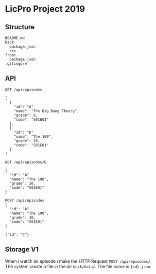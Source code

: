 # LicPro Project 2019


## Structure
``` dir
README.md
back
  package.json
  src
front
  package.json
.gitingore
```

## API

```
GET /api/episodes

[
  {
    "id": "A"
    "name": "The Big Bang Theory",
    "grade": 8,
    "code": "S01E01"
  },
  {
    "id": "B"
    "name": "The 100",
    "grade": 10,
    "code": "S01E01"
  }
]
```

```
GET /api/episodes/B

{
  "id": "A"
  "name": "The 100",
  "grade": 10,
  "code": "S01E01"
}
```

```
POST /api/episodes
{
  "id": "A"
  "name": "The 100",
  "grade": 10,
  "code": "S01E01"
}

{"id": "C"}
```

## Storage V1

When i watch an episode i  make the HTTP Request ``POST /api/episodes/``. The system create a file in the dir ``back/data/``. The file name is ``{id}.json``.
